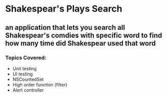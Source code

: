 # Shakespear's Plays Search
## an application that lets you search all Shakespear's comdies with specific word to find how many time did Shakespear used that word
 
### Topics Covered:
 * Unit testing
 * UI testing
 * NSCountedSet
 * High order function (filter)
 * Alert controller
 
